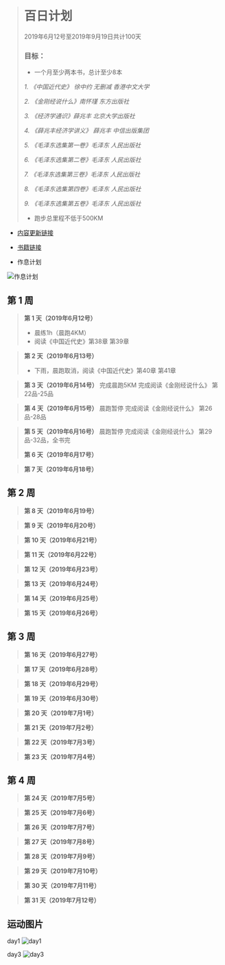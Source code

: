 > # 百日计划
> 2019年6月12号至2019年9月19日共计100天
>
> ### 目标：
> -  一个月至少两本书，总计至少8本
>
>   *1. 《中国近代史》 徐中约 无删减 香港中文大学*
>
>   *2. 《金刚经说什么》南怀瑾 东方出版社*
>
>   *3. 《经济学通识》薛兆丰 北京大学出版社*
>
>   *4. 《薛兆丰经济学讲义》 薛兆丰 中信出版集团*
>
>   *5. 《毛泽东选集第一卷》毛泽东 人民出版社*
>
>   *6. 《毛泽东选集第二卷》毛泽东 人民出版社*
>
>   *7. 《毛泽东选集第三卷》毛泽东 人民出版社*
>
>   *8. 《毛泽东选集第四卷》毛泽东 人民出版社*
>
>   *9. 《毛泽东选集第五卷》毛泽东 人民出版社*
> - 跑步总里程不低于500KM

- [内容更新链接](http://d5da2ffa.wiz03.com/share/s/3lSy_W0xl4SM2WTmit29CtcC0Xo3bx2CBADh2QznLN3lrhZi)

- [书籍链接](https://github.com/newnongchaoer/Book)
- 作息计划

![作息计划](https://github.com/sangeren1002/Notes/blob/master/Plan/Image/20190612plan.png?raw=true)

## 第 1 周
>**第 1 天（2019年6月12号）**
>* 晨练1h（晨跑4KM）
>* 阅读《中国近代史》第38章 第39章


>**第 2 天（2019年6月13号）**
>* 下雨，晨跑取消，阅读《中国近代史》第40章 第41章

>**第 3 天（2019年6月14号）**
> 完成晨跑5KM
> 完成阅读《金刚经说什么》 第22品-25品

>**第 4 天（2019年6月15号）**
> 晨跑暂停
> 完成阅读《金刚经说什么》 第26品-28品

>**第 5 天（2019年6月16号）**
> 晨跑暂停
> 完成阅读《金刚经说什么》 第29品-32品，全书完
>
>**第 6 天（2019年6月17号）**

>**第 7 天（2019年6月18号）**



## 第 2 周
>**第 8 天（2019年6月19号）**

>**第 9 天（2019年6月20号）**

>**第 10 天（2019年6月21号）**

>**第 11 天（2019年6月22号）**

>**第 12 天（2019年6月23号）**

>**第 13 天（2019年6月24号）**

>**第 14 天（2019年6月25号）**

>**第 15 天（2019年6月26号）**

## 第 3 周
>**第 16 天（2019年6月27号）**

>**第 17 天（2019年6月28号）**

>**第 18 天（2019年6月29号）**

>**第 19 天（2019年6月30号）**

>**第 20 天（2019年7月1号）**

>**第 21 天（2019年7月2号）**

>**第 22 天（2019年7月3号）**

>**第 23 天（2019年7月4号）**

## 第 4 周
>**第 24 天（2019年7月5号）**

>**第 25 天（2019年7月6号）**

>**第 26 天（2019年7月7号）**

>**第 27 天（2019年7月8号）**

>**第 28 天（2019年7月9号）**

>**第 29 天（2019年7月10号）**

>**第 30 天（2019年7月11号）**

>**第 31 天（2019年7月12号）**

## 运动图片
day1
![day1](https://github.com/sangeren1002/Notes/blob/master/Plan/Image/day1.jpg?raw=true)

day3
![day3](https://github.com/sangeren1002/Notes/blob/master/Plan/Image/day3.jpg?raw=true)
